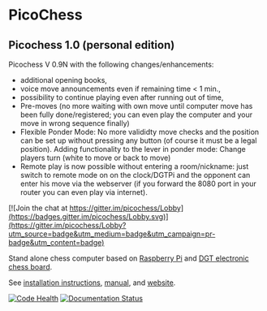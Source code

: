 PicoChess
=========

Picochess 1.0 (personal edition) 
--------------------------------
Picochess V 0.9N with the following changes/enhancements: 

- additional opening books, 
- voice move announcements even if remaining time < 1 min.,
- possibility to continue playing even after running out of time, 
- Pre-moves (no more waiting with own move until computer move has been fully done/registered; you can even play the computer and your move in wrong sequence finally)
- Flexible Ponder Mode: No more valididty move checks and the position can be set up without pressing any button (of course it must be a legal position). Adding functionality to the lever in ponder mode: Change players turn (white to move or back to move)   
- Remote play is now possible without entering a room/nickname: just switch to remote mode on on the clock/DGTPi and the opponent can enter his move via the webserver (if you forward the 8080 port in your router you can even play via internet).


[![Join the chat at https://gitter.im/picochess/Lobby](https://badges.gitter.im/picochess/Lobby.svg)](https://gitter.im/picochess/Lobby?utm_source=badge&utm_medium=badge&utm_campaign=pr-badge&utm_content=badge)

Stand alone chess computer based on [Raspberry Pi](http://www.raspberrypi.org/) and [DGT electronic chess board](http://www.dgtprojects.com/index.php/products/electronic-boards).

See [installation instructions](http://docs.picochess.org/en/latest/installation.html), [manual](http://docs.picochess.org), and [website](http://www.picochess.org).

[![Code Health](https://landscape.io/github/jromang/picochess/master/landscape.png)](https://landscape.io/github/jromang/picochess/master) [![Documentation Status](https://readthedocs.org/projects/picochess/badge/?version=latest)](https://readthedocs.org/projects/picochess/?badge=latest)
